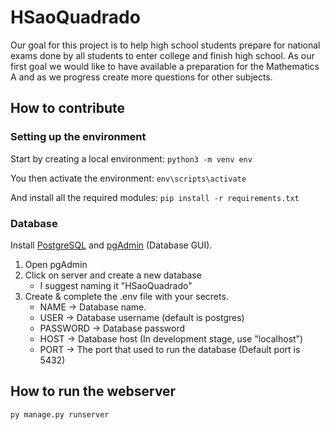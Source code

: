 # HSaoQuadrado
Our goal for this project is to help high school students prepare for national exams done by all students to enter college and finish high school.
As our first goal we would like to have available a preparation for the Mathematics A and as we progress create more questions for other subjects.

##  How  to contribute

### Setting up the environment

Start by  creating a local environment: 
`python3 -m venv env`

You  then activate the environment:
`env\scripts\activate`

And install all the required modules:
`pip install -r requirements.txt`

### Database
Install [PostgreSQL](https://www.postgresql.org/download/) and [pgAdmin](https://www.pgadmin.org/download/) (Database GUI).

1. Open pgAdmin
2. Click on server and create a new database
    - I suggest naming it "HSaoQuadrado" 
3. Create & complete the .env file with your secrets.
    - NAME → Database name.
    - USER → Database username (default is postgres)
    - PASSWORD → Database password
    - HOST → Database host (In development stage, use "localhost")
    - PORT → The port that used to run the database (Default port is 5432)

## How to run the  webserver
	py manage.py runserver
